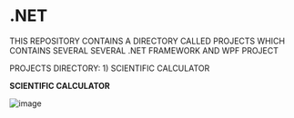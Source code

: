 # .NET

THIS REPOSITORY CONTAINS A DIRECTORY CALLED PROJECTS WHICH CONTAINS SEVERAL SEVERAL .NET FRAMEWORK AND WPF PROJECT

PROJECTS DIRECTORY:
    1) SCIENTIFIC CALCULATOR




**SCIENTIFIC CALCULATOR**

![image](https://github.com/SRDhanush16/.NET/assets/141258864/be69fd9e-d978-4d44-889e-0200a9dd1f35)





